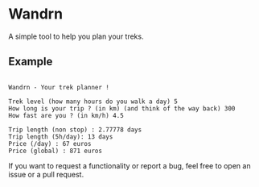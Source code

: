 # Wandrn

A simple tool to help you plan your treks.

## Example

```

Wandrn - Your trek planner !

Trek level (how many hours do you walk a day) 5
How long is your trip ? (in km) (and think of the way back) 300
How fast are you ? (in km/h) 4.5

Trip length (non stop) : 2.77778 days
Trip length (5h/day): 13 days
Price (/day) : 67 euros
Price (global) : 871 euros

```

If you want to request a functionality or report a bug, feel free to open an issue or a pull request.

